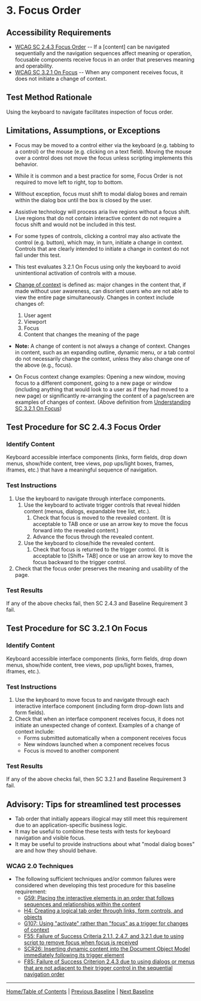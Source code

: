 # 3. Focus Order
## Accessibility Requirements
* [WCAG SC 2.4.3 Focus Order](https://www.w3.org/TR/UNDERSTANDING-WCAG20/navigation-mechanisms-focus-order.html) -- If a [content] can be navigated sequentially and the navigation sequences affect meaning or operation, focusable components receive focus in an order that preserves meaning and operability.
* [WCAG SC 3.2.1 On Focus](http://www.w3.org/TR/UNDERSTANDING-WCAG20/consistent-behavior-receive-focus.html) -- When any component receives focus, it does not initiate a change of context.

## Test Method Rationale
Using the keyboard to navigate facilitates inspection of focus order.

## Limitations, Assumptions, or Exceptions
* Focus may be moved to a control either via the keyboard (e.g. tabbing to a control) or the mouse (e.g. clicking on a text field). Moving the mouse over a control does not move the focus unless scripting implements this behavior. 
* While it is common and a best practice for some, Focus Order is not required to move left to right, top to bottom.
* Without exception, focus must shift to modal dialog boxes and remain within the dialog box until the box is closed by the user.
* Assistive technology will process aria live regions without a focus shift. Live regions that do not contain interactive content do not require a focus shift and would not be included in this test.
* For some types of controls, clicking a control may also activate the control (e.g. button), which may, in turn, initiate a change in context. Controls that are clearly intended to initiate a change in context do not fail under this test.
* This test evaluates 3.2.1 On Focus using only the keyboard to avoid unintentional activation of controls with a mouse.
* [Change of context](https://www.w3.org/TR/UNDERSTANDING-WCAG20/consistent-behavior-receive-focus.html#context-changedef) is defined as: major changes in the content that, if made without user awareness, can disorient users who are not able to view the entire page simultaneously. Changes in context include changes of:
    1. User agent
    2. Viewport
    3. Focus
    4. Content that changes the meaning of the page

* **Note:** A change of content is not always a change of context. Changes in content, such as an expanding outline, dynamic menu, or a tab control do not necessarily change the context, unless they also change one of the above (e.g., focus).
* On Focus context change examples: Opening a new window, moving focus to a different component, going to a new page or window (including anything that would look to a user as if they had moved to a new page) or significantly re-arranging the content of a page/screen are examples of changes of context. (Above definition from [Understanding SC 3.2.1 On Focus](https://www.w3.org/TR/UNDERSTANDING-WCAG20/consistent-behavior-receive-focus.html))

## Test Procedure for SC 2.4.3 Focus Order
### Identify Content
Keyboard accessible interface components (links, form fields, drop down menus, show/hide content, tree views, pop ups/light boxes, frames, iframes, etc.) that have a meaningful sequence of navigation.

### Test Instructions
1.	Use the keyboard to navigate through interface components.
    1.	Use the keyboard to activate trigger controls that reveal hidden content (menus, dialogs, expandable tree list, etc.).
        1.	Check that focus is moved to the revealed content. (It is acceptable to TAB once or use an arrow key to move the focus forward into the revealed content.)
        2.	Advance the focus through the revealed content.
    2.	Use the keyboard to close/hide the revealed content. 
        1.	Check that focus is returned to the trigger control. (It is acceptable to [Shift+ TAB] once or use an arrow key to move the focus backward to the trigger control.
2.	Check that the focus order preserves the meaning and usability of the page.

### Test Results
If any of the above checks fail, then SC 2.4.3 and Baseline Requirement 3 fail.

## Test Procedure for SC 3.2.1 On Focus
### Identify Content
Keyboard accessible interface components (links, form fields, drop down menus, show/hide content, tree views, pop ups/light boxes, frames, iframes, etc.).

### Test Instructions
1. Use the keyboard to move focus to and navigate through each interactive interface component (including form drop-down lists and form fields).
2. Check that when an interface component receives focus, it does not initiate an unexpected change of context. Examples of a change of context include:
    * Forms submitted automatically when a component receives focus
    * New windows launched when a component receives focus
    * Focus is moved to another component 

### Test Results
If any of the above checks fail, then SC 3.2.1 and Baseline Requirement 3 fail.

## Advisory: Tips for streamlined test processes
* Tab order that initially appears illogical may still meet this requirement due to an application-specific business logic.
* It may be useful to combine these tests with tests for keyboard navigation and visible focus.
* It may be useful to provide instructions about what "modal dialog boxes" are and how they should behave.

### WCAG 2.0 Techniques
* The following sufficient techniques and/or common failures were considered when developing this test procedure for this baseline requirement:
    * [G59: Placing the interactive elements in an order that follows sequences and relationships within the content](http://www.w3.org/TR/WCAG20-TECHS/G59.html) 
    * [H4: Creating a logical tab order through links, form controls, and objects](http://www.w3.org/TR/WCAG20-TECHS/H4.html)
    * [G107: Using "activate" rather than "focus" as a trigger for changes of context](http://www.w3.org/TR/2016/NOTE-WCAG20-TECHS-20161007/G107)
    * [F55: Failure of Success Criteria 2.1.1, 2.4.7, and 3.2.1 due to using script to remove focus when focus is received](http://www.w3.org/TR/2016/NOTE-WCAG20-TECHS-20161007/F55)
    * [SCR26: Inserting dynamic content into the Document Object Model immediately following its trigger element](https://www.w3.org/TR/WCAG20-TECHS/SCR26.html)
    * [F85: Failure of Success Criterion 2.4.3 due to using dialogs or menus that are not adjacent to their trigger control in the sequential navigation order](https://www.w3.org/TR/WCAG20-TECHS/F85.html)

----------------------------------------
[Home/Table of Contents](index.md) | [Previous Baseline](02FocusVisible.md) | [Next Baseline](04RepetitiveContent.md)

